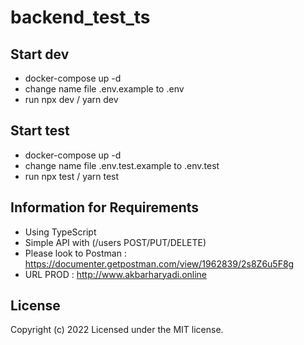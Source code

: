 # backend_test_ts

## Start dev
* docker-compose up -d
* change name file .env.example to .env
* run npx dev / yarn dev

## Start test
* docker-compose up -d
* change name file .env.test.example to .env.test
* run npx test / yarn test

## Information for Requirements
* Using TypeScript
* Simple API with (/users POST/PUT/DELETE)
* Please look to Postman : https://documenter.getpostman.com/view/1962839/2s8Z6u5F8g
* URL PROD : http://www.akbarharyadi.online

## License
Copyright (c) 2022
Licensed under the MIT license.
